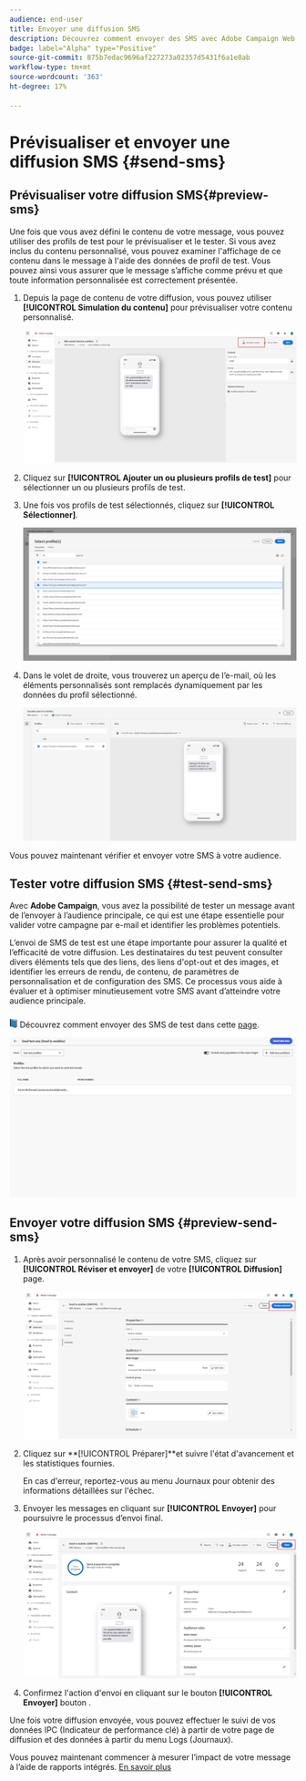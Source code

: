 ```yaml
---
audience: end-user
title: Envoyer une diffusion SMS
description: Découvrez comment envoyer des SMS avec Adobe Campaign Web
badge: label="Alpha" type="Positive"
source-git-commit: 875b7edac9696af227273a02357d5431f6a1e8ab
workflow-type: tm+mt
source-wordcount: '363'
ht-degree: 17%

---
```


# Prévisualiser et envoyer une diffusion SMS {#send-sms}

## Prévisualiser votre diffusion SMS{#preview-sms}

Une fois que vous avez défini le contenu de votre message, vous pouvez utiliser des profils de test pour le prévisualiser et le tester. Si vous avez inclus du contenu personnalisé, vous pouvez examiner l&#39;affichage de ce contenu dans le message à l&#39;aide des données de profil de test. Vous pouvez ainsi vous assurer que le message s’affiche comme prévu et que toute information personnalisée est correctement présentée.

1. Depuis la page de contenu de votre diffusion, vous pouvez utiliser **[!UICONTROL Simulation du contenu]** pour prévisualiser votre contenu personnalisé.

   ![](assets/sms_send_1.png)

1. Cliquez sur **[!UICONTROL Ajouter un ou plusieurs profils de test]** pour sélectionner un ou plusieurs profils de test.

1. Une fois vos profils de test sélectionnés, cliquez sur **[!UICONTROL Sélectionner]**.

   ![](assets/sms_send_2.png)

1. Dans le volet de droite, vous trouverez un aperçu de l’e-mail, où les éléments personnalisés sont remplacés dynamiquement par les données du profil sélectionné.

   ![](assets/sms_send_3.png)

Vous pouvez maintenant vérifier et envoyer votre SMS à votre audience.

## Tester votre diffusion SMS {#test-send-sms}

Avec **Adobe Campaign**, vous avez la possibilité de tester un message avant de l’envoyer à l’audience principale, ce qui est une étape essentielle pour valider votre campagne par e-mail et identifier les problèmes potentiels.

L’envoi de SMS de test est une étape importante pour assurer la qualité et l’efficacité de votre diffusion. Les destinataires du test peuvent consulter divers éléments tels que des liens, des liens d&#39;opt-out et des images, et identifier les erreurs de rendu, de contenu, de paramètres de personnalisation et de configuration des SMS. Ce processus vous aide à évaluer et à optimiser minutieusement votre SMS avant d’atteindre votre audience principale.

![](../assets/do-not-localize/book.png) Découvrez comment envoyer des SMS de test dans cette [page](../preview-test/proofs.md).

![](assets/sms_send_6.png)

## Envoyer votre diffusion SMS {#preview-send-sms}

1. Après avoir personnalisé le contenu de votre SMS, cliquez sur **[!UICONTROL Réviser et envoyer]** de votre **[!UICONTROL Diffusion]** page.

   ![](assets/sms_send_4.png)

1. Cliquez sur **[!UICONTROL Préparer]**et suivre l&#39;état d&#39;avancement et les statistiques fournies.

   En cas d&#39;erreur, reportez-vous au menu Journaux pour obtenir des informations détaillées sur l&#39;échec.

1. Envoyer les messages en cliquant sur **[!UICONTROL Envoyer]** pour poursuivre le processus d’envoi final.

   ![](assets/sms_send_5.png)

1. Confirmez l&#39;action d&#39;envoi en cliquant sur le bouton **[!UICONTROL Envoyer]** bouton .

Une fois votre diffusion envoyée, vous pouvez effectuer le suivi de vos données IPC (Indicateur de performance clé) à partir de votre page de diffusion et des données à partir du menu Logs (Journaux).

Vous pouvez maintenant commencer à mesurer l’impact de votre message à l’aide de rapports intégrés. [En savoir plus](../reporting/sms-report.md)




